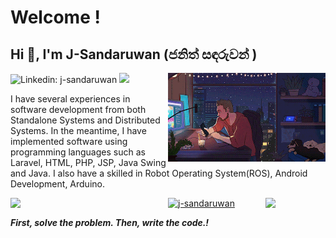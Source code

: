 
# Welcome ! 

<h2 >Hi 👋, I'm J-Sandaruwan (ජනිත් සඳරුවන් )</h2>  

 ![Linkedin: j-sandaruwan](https://img.shields.io/badge/-Sandaruwan-blue?style=flat-square&logo=Linkedin&logoColor=white&link=https://www.linkedin.com/in/lj-sandaruwan/) ![](https://visitor-badge.glitch.me/badge?page_id=J-Sandaruwan.J-Sandaruwan)
<img align='right' src="https://raw.githubusercontent.com/J-Sandaruwan/J-Sandaruwan/main/Images/profile.gif" width="50%"/>

I have several experiences in software development from both Standalone Systems and Distributed Systems. In the meantime, I have implemented software using programming languages such as Laravel, HTML, PHP, JSP, Java Swing and Java. I also have a skilled in Robot Operating System(ROS), Android Development, Arduino.
   
   
<img  align='right' width="19%" src="https://github-readme-stats.vercel.app/api/top-langs/?username=j-sandaruwan&layout=compact&theme=radical"  />
<img  align='left' width="50%" src="https://github-readme-stats.vercel.app/api?username=j-Sandaruwan&show_icons=true&theme=radical&width=0"  />

<p align="left"> <a href="https://github.com/ryo-ma/github-profile-trophy"><img src="https://github-profile-trophy.vercel.app/?username=j-sandaruwan" alt="j-sandaruwan" /></a> </p>  

<em><b>First, solve the problem. Then, write the code.!</b> </em>
  
